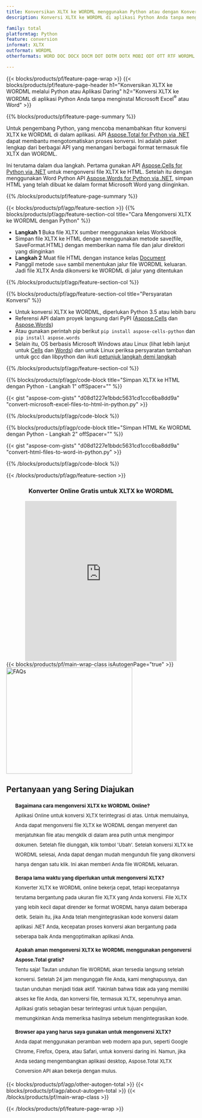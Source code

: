 ```yaml
---
title: Konversikan XLTX ke WORDML menggunakan Python atau dengan Konverter Online gratis
description: Konversi XLTX ke WORDML di aplikasi Python Anda tanpa menggunakan Microsoft Office atau daring. Uji konverter online CSV ke POT gratis dengan cepat sebelum mengintegrasikan kode. 

family: total
platformtag: Python
feature: conversion
informat: XLTX
outformat: WORDML
otherformats: WORD DOC DOCX DOCM DOT DOTM DOTX MOBI ODT OTT RTF WORDML

---
```

{{< blocks/products/pf/feature-page-wrap >}}
{{< blocks/products/pf/feature-page-header h1="Konversikan XLTX ke WORDML melalui Python atau Aplikasi Daring" h2="Konversi XLTX ke WORDML di aplikasi Python Anda tanpa menginstal Microsoft Excel<sup>&reg;</sup> atau Word" >}}

{{% blocks/products/pf/feature-page-summary %}}

Untuk pengembang Python, yang mencoba menambahkan fitur konversi XLTX ke WORDML di dalam aplikasi. API [Aspose.Total for Python via .NET](https://products.aspose.com/total/python-net/) dapat membantu mengotomatiskan proses konversi. Ini adalah paket lengkap dari berbagai API yang menangani berbagai format termasuk file XLTX dan WORDML.

Ini terutama dalam dua langkah. Pertama gunakan API [Aspose.Cells for Python via .NET](https://products.aspose.com/cells/python-net/) untuk mengonversi file XLTX ke HTML. Setelah itu dengan menggunakan Word Python API [Aspose.Words for Python via .NET](https://products.aspose.com/words/python-net/), simpan HTML yang telah dibuat ke dalam format Microsoft Word yang diinginkan. 

{{% /blocks/products/pf/feature-page-summary %}}

{{< blocks/products/pf/agp/feature-section >}}
{{% blocks/products/pf/agp/feature-section-col title="Cara Mengonversi XLTX ke WORDML dengan Python" %}}
- **Langkah 1** Buka file XLTX sumber menggunakan kelas Workbook
- Simpan file XLTX ke HTML dengan menggunakan metode save(file, SaveFormat.HTML) dengan memberikan nama file dan jalur direktori yang diinginkan
-  **Langkah 2** Muat file HTML dengan instance kelas [Document](https://reference.aspose.com/words/python-net/aspose.words/document/)
-  Panggil metode `save` sambil menentukan jalur file WORDML keluaran. Jadi file XLTX Anda dikonversi ke WORDML di jalur yang ditentukan

{{% /blocks/products/pf/agp/feature-section-col %}}

{{% blocks/products/pf/agp/feature-section-col title="Persyaratan Konversi" %}}

- Untuk konversi XLTX ke WORDML, diperlukan Python 3.5 atau lebih baru
- Referensi API dalam proyek langsung dari PyPI ([Aspose.Cells](https://pypi.org/project/aspose-cells-python/) dan [Aspose.Words](https://pypi.org/project/aspose-words/))
-  Atau gunakan perintah pip berikut ```pip install aspose-cells-python``` dan ```pip install aspose.words```
-  Selain itu, OS berbasis Microsoft Windows atau Linux (lihat lebih lanjut untuk [Cells](https://docs.aspose.com/cells/python-net/getting-started/#installation) dan [Words](https://docs.aspose.com/words/python-net/system-requirements/)) dan untuk Linux periksa persyaratan tambahan untuk gcc dan libpython dan ikuti [petunjuk langkah demi langkah](https://docs.aspose.com/words/python-net/installation/)
 

{{% /blocks/products/pf/agp/feature-section-col %}}

{{% blocks/products/pf/agp/code-block title="Simpan XLTX ke HTML dengan Python - Langkah 1" offSpacer="" %}}

{{< gist "aspose-com-gists" "d08d1227e1bbdc5631cd1ccc6ba8dd9a" "convert-microsoft-excel-files-to-html-in-python.py" >}}

{{% /blocks/products/pf/agp/code-block %}}

{{% blocks/products/pf/agp/code-block title="Simpan HTML Ke WORDML dengan Python - Langkah 2" offSpacer="" %}}

{{< gist "aspose-com-gists" "d08d1227e1bbdc5631cd1ccc6ba8dd9a" "convert-html-files-to-word-in-python.py" >}}

{{% /blocks/products/pf/agp/code-block %}}

{{< /blocks/products/pf/agp/feature-section >}}

<div class="container-fluid agp-content bg-white aboutfile box-1 vh100 section nopbtm">
<div class=container>
<div class=row>
<div class="demobox tc col-md-12 padding-0" align="center">

<h3>Konverter Online Gratis untuk XLTX ke WORDML</h3>

<iframe style="border: none; height: 426px;" scrolling="no" src="https://total-conversion-app-65z5r2lp.qa.k8s.dynabic.com/?to=wordml&from=xltx" id="child-iframe" width="80%"></iframe>

</div></div>
</div></div>
{{< blocks/products/pf/main-wrap-class isAutogenPage="true" >}}
<style>.howtolist li{margin-right: 0!important;line-height: 26px;position: relative;margin-bottom: 10px;font-size: 13px;list-style-type: none;}</style>
<div class="col-md-12 tl bg-gray-dark howtolist section">
  <a class="anchor" name="faqpage"></a>
  <div class="container tl dflex" itemscope="" itemtype="https://schema.org/FAQPage">
      <div class="col-md-4 howtosectiongfx">
          <img class="social-panel-hide-on-mobile" src="https://www.groupdocs.cloud/templates/brand/images/groupdocs/conversion/groupdocs_conversion-brand.png" alt="FAQs" width="335" height="283">
      </div>
      <div class="howtosection col-md-8">
          <div>
              <h2>Pertanyaan yang Sering Diajukan</h2>
              <ul>
                  <li itemscope="" itemprop="mainEntity" itemtype="https://schema.org/Question">
                      <div>
                          <span itemprop="name"><b>Bagaimana cara mengonversi XLTX ke WORDML Online?</b></span>
                      </div>
                      <div itemscope="" itemprop="acceptedAnswer" itemtype="https://schema.org/Answer">
                          <span itemprop="text">Aplikasi Online untuk konversi XLTX terintegrasi di atas. Untuk memulainya, Anda dapat mengonversi file XLTX ke WORDML dengan menyeret dan menjatuhkan file atau mengklik di dalam area putih untuk mengimpor dokumen. Setelah file diunggah, klik tombol 'Ubah'. Setelah konversi XLTX ke WORDML selesai, Anda dapat dengan mudah mengunduh file yang dikonversi hanya dengan satu klik. Ini akan memberi Anda file WORDML keluaran.</span>
                      </div>
                  </li>
                  <li itemscope="" itemprop="mainEntity" itemtype="https://schema.org/Question">
                      <div>
                          <span itemprop="name"><b>Berapa lama waktu yang diperlukan untuk mengonversi XLTX?</b></span>
                      </div>
                      <div itemscope="" itemprop="acceptedAnswer" itemtype="https://schema.org/Answer">
                          <span itemprop="text">Konverter XLTX ke WORDML online bekerja cepat, tetapi kecepatannya terutama bergantung pada ukuran file XLTX yang Anda konversi. File XLTX yang lebih kecil dapat dirender ke format WORDML hanya dalam beberapa detik. Selain itu, jika Anda telah mengintegrasikan kode konversi dalam aplikasi .NET Anda, kecepatan proses konversi akan bergantung pada seberapa baik Anda mengoptimalkan aplikasi Anda.</span>
                      </div>
                  </li>
                  <li itemscope="" itemprop="mainEntity" itemtype="https://schema.org/Question">
                      <div>
                          <span itemprop="name"><b>Apakah aman mengonversi XLTX ke WORDML menggunakan pengonversi Aspose.Total gratis?</b></span>
                      </div>
                      <div itemscope="" itemprop="acceptedAnswer" itemtype="https://schema.org/Answer">
                          <span itemprop="text">Tentu saja! Tautan unduhan file WORDML akan tersedia langsung setelah konversi. Setelah 24 jam mengunggah file Anda, kami menghapusnya, dan tautan unduhan menjadi tidak aktif. Yakinlah bahwa tidak ada yang memiliki akses ke file Anda, dan konversi file, termasuk XLTX, sepenuhnya aman. Aplikasi gratis sebagian besar terintegrasi untuk tujuan pengujian, memungkinkan Anda memeriksa hasilnya sebelum mengintegrasikan kode.</span>
                      </div>
                  </li>                 
                  <li itemscope="" itemprop="mainEntity" itemtype="https://schema.org/Question">
                      <div>
                          <span itemprop="name"><b>Browser apa yang harus saya gunakan untuk mengonversi XLTX?</b></span>
                      </div>
                      <div itemscope="" itemprop="acceptedAnswer" itemtype="https://schema.org/Answer">
                          <span itemprop="text">Anda dapat menggunakan peramban web modern apa pun, seperti Google Chrome, Firefox, Opera, atau Safari, untuk konversi daring ini. Namun, jika Anda sedang mengembangkan aplikasi desktop, Aspose.Total XLTX Conversion API akan bekerja dengan mulus.</span>
                      </div>
                  </li>
              </ul>
          </div>
      </div>
  </div>
{{< blocks/products/pf/agp/other-autogen-total >}}
{{< blocks/products/pf/agp/about-autogen-total >}}
{{< /blocks/products/pf/main-wrap-class >}}

{{< /blocks/products/pf/feature-page-wrap >}}